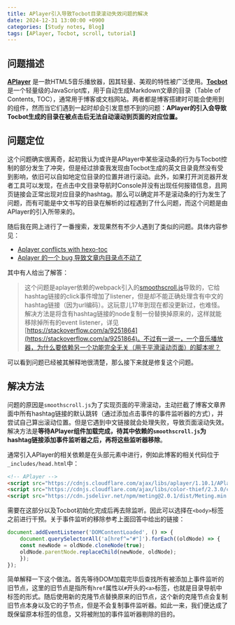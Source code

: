```yaml
---
title: APlayer引入导致Tocbot目录滚动失效问题的解决
date: 2024-12-31 13:00:00 +0900
categories: [Study notes, Blog]
tags: [APlayer, Tocbot, scroll, tutorial]
---
```


## 问题描述

**[APlayer](https://github.com/DIYgod/APlayer)** 是一款HTML5音乐播放器，因其轻量、美观的特性被广泛使用。**[Tocbot](https://github.com/tscanlin/tocbot)** 是一个轻量级的JavaScript库，用于自动生成Markdown文章的目录（Table of Contents, TOC），通常用于博客或文档网站。两者都是博客搭建时可能会使用到的组件，然而当它们遇到一起时却会引发意想不到的问题：**APlayer的引入会导致Tocbot生成的目录在被点击后无法自动滚动到页面的对应位置。**

## 问题定位

这个问题确实很离奇，起初我认为或许是APlayer中某些滚动条的行为与Tocbot控制的部分发生了冲突，但是经过排查我发现由Tocbot生成的英文目录竟然没有受到影响，依旧可以自如地定位目录的位置并进行滚动。此外，如果打开浏览器开发者工具可以发现，在点击中文目录导航时Console并没有出现任何报错信息，且网页链接会正常出现对应目录的hashtag。那么可以确定并不是滚动条的行为发生了问题，而有可能是中文书写的目录在解析的过程遇到了什么问题，而这个问题是由APlayer的引入所带来的。

随后我在网上进行了一番搜索，发现果然有不少人遇到了类似的问题。具体内容参见：
- [Aplayer conflicts with hexo-toc](https://github.com/DIYgod/APlayer/issues/242)
- [Aplayer 的一个 bug 导致文章内目录点不动了](https://github.com/Yue-plus/hexo-theme-arknights/issues/16)

其中有人给出了解答：

> 这个问题是aplayer依赖的webpack引入的[smoothscroll.js](https://github.com/alicelieutier/smoothScroll)导致的，它给hashtag链接的click事件增加了listener，但是却不能正确处理含有中文的hashtag链接（因为url编码）。这玩意儿17年到现在都没更新过，也难怪。解决方法是将含有hashtag链接的node复制一份替换掉原来的，这样就能移除掉所有的event listener，详见[https://stackoverflow.com/a/9251864](https://stackoverflow.com/a/9251864)。不过有一说一，一个音乐播放器，为什么要依赖另一个功能完全无关（用于平滑滚动页面）的脚本呢？

可以看到问题已经被其解释地很清楚，那么接下来就是修复这个问题。

## 解决方法

问题的原因是`smoothscroll.js`为了实现页面的平滑滚动，主动拦截了博客文章界面中所有hashtag链接的默认跳转（通过添加点击事件的事件监听器的方式），并尝试自己算出滚动位置。但是它遇到中文链接就会处理失败，导致页面滚动失效。解决方法是**等待APlayer组件加载完成，待其中依赖的`smoothscroll.js`为hashtag链接添加事件监听器之后，再将这些监听器移除**。

通常引入APlayer的相关依赖是在头部元素中进行，例如此博客的相关代码位于`_includes/head.html`中：

```html
<!-- APlayer -->
<script src="https://cdnjs.cloudflare.com/ajax/libs/aplayer/1.10.1/APlayer.min.js"></script>
<script src="https://cdnjs.cloudflare.com/ajax/libs/color-thief/2.3.0/color-thief.umd.js"></script>
<script src="https://cdn.jsdelivr.net/npm/meting@2.0.1/dist/Meting.min.js"></script>
```

需要在这部分以及Tocbot初始化完成后再去除监听。因此可以选择在`<body>`标签之前进行干预。关于事件监听的移除参考上面回答中给出的链接：

```javascript
document.addEventListener('DOMContentLoaded', () => {
    document.querySelectorAll('a[href^="#"]').forEach((oldNode) => {
    const newNode = oldNode.cloneNode(true);
    oldNode.parentNode.replaceChild(newNode, oldNode);
    });
});
```

简单解释一下这个做法。首先等待DOM加载完毕后查找所有被添加上事件监听的旧节点，这里的旧节点是指所有`href`属性以`#`开头的`<a>`标签，也就是目录导航中标签的形式。随后使用新的克隆节点替换原来的旧节点，这个新的克隆节点会复制旧节点本身以及它的子节点，但是不会复制事件监听器。如此一来，我们便达成了既保留原本标签的信息，又将被附加的事件监听器剔除的目的。